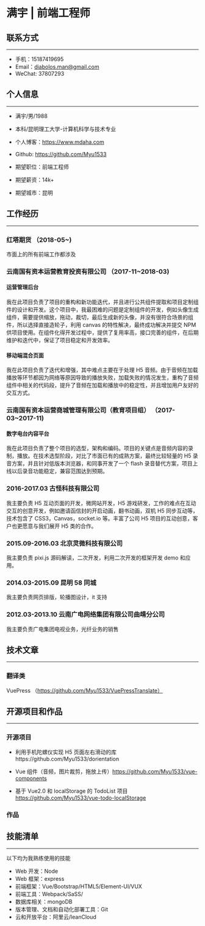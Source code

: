 ﻿# 满宇 | 前端工程师

## 联系方式

---

* 手机：15187419695
* Email：diabolos.man@gmail.com
* WeChat: 37807293

## 个人信息

---

* 满宇/男/1988
* 本科/昆明理工大学-计算机科学与技术专业
* 个人博客：https://www.mdaha.com
* Github: https://github.com/Myu1533

* 期望职位：前端工程师
* 期望薪资：14k+
* 期望城市：昆明

## 工作经历

---

### 红塔期货 （2018-05~)

市面上的所有前端工作都涉及

### 云南国有资本运营教育投资有限公司 （2017-11~2018-03)

#### 运营管理后台

我在此项目负责了项目的重构和新功能迭代，并且进行公共组件提取和项目定制组件的设计和开发。这个项目中，我最困难的问题是定制组件的开发，例如头像生成组件，需要提供缩放，拖动，裁切，最后生成新的头像，并没有很符合场景的组件，所以选择直接造轮子，利用 canvas 的特性解决，最终成功解决并提交 NPM 供项目使用。在组件化得开发过程中，提供了复用率高，接口完善的组件，在后期维护和迭代中，保证了项目稳定和开发效率。

#### 移动端混合页面

我在此项目负责了迭代和增强，其中难点主要在于处理 H5 音频。由于音频在加载播放等环节都因为网络等原因导致的播放失败，加载失败的情况发生，重构了音频组件中相关的代码段，提升了音频在加载和播放中的稳定性，并且增加用户友好的交互方式。

### 云南国有资本运营商城管理有限公司（教育项目组） （2017-03~2017-11)

#### 数字电台内容平台

我在此项目负责了整个项目的选型，架构和编码。项目的关键点是音频内容的录制，播放。在技术选型阶段，对比了市面已有的成熟方案，最终比较轻量的 H5 录音方案，并且针对低版本浏览器，和同事开发了一个 flash 录音替代方案，项目上线以后录音功能稳定，兼容范围达到预期。

### 2016-2017.03 古怪科技有限公司

我主要负责 H5 互动页面的开发，微网站开发，H5 游戏研发，工作的难点在互动交互的创意开发，例如邀请函信封的开启动画，翻书动画，双机 H5 同步互动等，技术包含了 CSS3，Canvas，socket.io 等。丰富了公司 H5 项目的互动创意，客户也更愿意与我们展开 H5 类的合作。

### 2015.09-2016.03 北京灵微科技有限公司

我主要负责 pixi.js 源码解读，二次开发，利用二次开发的框架开发 demo 和应用。

### 2014.03-2015.09 昆明 58 同城

我主要负责网页排版，轮播图设计，it 支持

### 2012.03-2013.10 云南广电网络集团有限公司曲靖分公司

我主要负责广电集团电视业务，光纤业务的销售

## 技术文章

---

### 翻译类

VuePress （https://github.com/Myu1533/VuePressTranslate）

## 开源项目和作品

---

### 开源项目

* 利用手机陀螺仪实现 H5 页面左右滑动的库https://github.com/Myu1533/dorientation

* Vue 组件（音频，图片裁剪，拖放上传）https://github.com/Myu1533/vue-components

- 基于 Vue2.0 和 localStorage 的 TodoList 项目
  https://github.com/Myu1533/vue-todo-localStorage

### 作品

## 技能清单

---

以下均为我熟练使用的技能

* Web 开发：Node
* Web 框架：express
* 前端框架：Vue/Bootstrap/HTML5/Element-UI/VUX
* 前端工具：Webpack/SaSS/
* 数据库相关：mongoDB
* 版本管理、文档和自动化部署工具：Git
* 云和开放平台：阿里云/leanCloud
